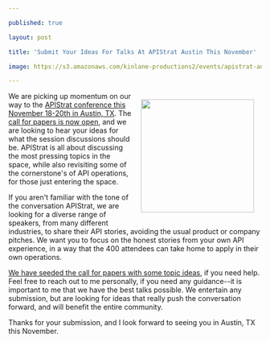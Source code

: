---
published: true
layout: post
title: 'Submit Your Ideas For Talks At APIStrat Austin This November'
image: https://s3.amazonaws.com/kinlane-productions2/events/apistrat-austin/apistrat-austin-logo.pn
---

<p><a href="http://austin2015.apistrat.com/"><img style="padding: 15px;" src="https://s3.amazonaws.com/kinlane-productions2/events/apistrat-austin/apistrat-austin-logo.png" alt="" width="225" align="right" /></a>
<p>We are picking up momentum on our way to the <a href="http://austin2015.apistrat.com/">APIStrat conference this November 18-20th in Austin, TX</a>. The <a href="http://austin2015.apistrat.com/call-for-papers/">call for papers is now open</a>, and we are looking to hear your ideas for what the session discussions should be. APIStrat is all about discussing the most pressing topics in the space, while also revisiting some of the cornerstone's of API operations, for those just entering the space.
<p>If you aren't familiar with the tone of the conversation APIStrat, we are looking for a diverse range of speakers, from many different industries, to share their API stories, avoiding the usual product or company pitches. We want you to focus on the honest stories from your own API experience, in a way that the 400 attendees can take home to apply in their own operations.
<p><a href="http://austin2015.apistrat.com/call-for-papers/">We have seeded the call for papers with some topic ideas</a>, if you need help. Feel free to reach out to me personally, if you need any guidance--it is important to me that we have the best talks possible. We entertain any submission, but are looking for ideas that really push the conversation forward, and will benefit the entire community.&nbsp;
<p>Thanks for your submission, and I look forward to seeing you in Austin, TX this November.

